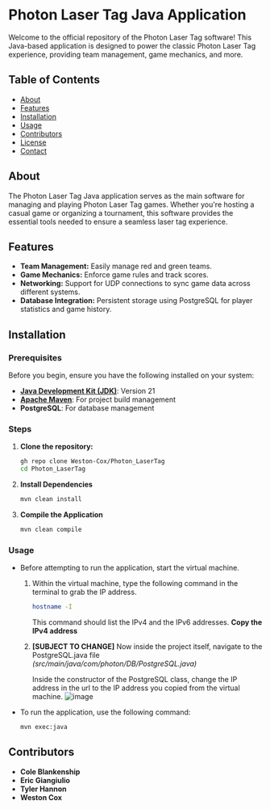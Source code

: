 # Photon Laser Tag Java Application

Welcome to the official repository of the Photon Laser Tag software! This Java-based application is designed to power the classic Photon Laser Tag experience, providing team management, game mechanics, and more.

## Table of Contents
- [About](#about)
- [Features](#features)
- [Installation](#installation)
- [Usage](#usage)
- [Contributors](#contributors)
- [License](#license)
- [Contact](#contact)

## About

The Photon Laser Tag Java application serves as the main software for managing and playing Photon Laser Tag games. Whether you're hosting a casual game or organizing a tournament, this software provides the essential tools needed to ensure a seamless laser tag experience.

## Features

- **Team Management:** Easily manage red and green teams.
- **Game Mechanics:** Enforce game rules and track scores.
- **Networking:** Support for UDP connections to sync game data across different systems.
- **Database Integration:** Persistent storage using PostgreSQL for player statistics and game history.

## Installation

### Prerequisites

Before you begin, ensure you have the following installed on your system:

- **[Java Development Kit (JDK)](https://www.oracle.com/java/technologies/downloads/#jdk21-windows)**: Version 21
- **[Apache Maven](https://maven.apache.org/download.cgi)**: For project build management
- **PostgreSQL**: For database management

### Steps

1. **Clone the repository:**
   ```bash
   gh repo clone Weston-Cox/Photon_LaserTag
   cd Photon_LaserTag

2. **Install Dependencies**
   ```bash
   mvn clean install

3. **Compile the Application**
   ```bash
   mvn clean compile

### Usage

* Before attempting to run the application, start the virtual machine.
  1. Within the virtual machine, type the following command in the terminal to grab the IP address.
     ```bash
     hostname -I
     ```
      This command should list the IPv4 and the IPv6 addresses. **Copy the IPv4 address**

  2. **[SUBJECT TO CHANGE]** Now inside the project itself, navigate to the PostgreSQL.java file _(src/main/java/com/photon/DB/PostgreSQL.java)_
     
     Inside the constructor of the PostgreSQL class, change the IP address in the url to the IP address you copied from the virtual machine.
     ![image](https://github.com/user-attachments/assets/520d0553-85fd-48f8-b50d-c90153ec9d7c)

* To run the application, use the following command:

  ```bash
  mvn exec:java
  ```
## Contributors
  - **Cole Blankenship**
  - **Eric Giangiulio**
  - **Tyler Hannon**
  - **Weston Cox**

